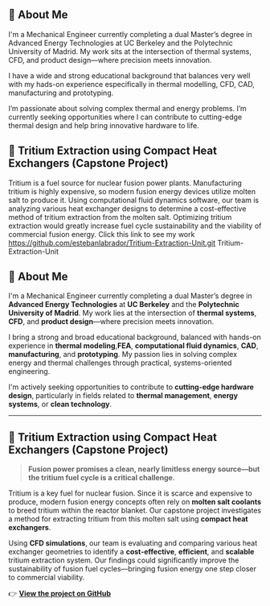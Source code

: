 ## 👋 About Me

I'm a Mechanical Engineer currently completing a dual Master’s degree in Advanced Energy Technologies at UC Berkeley and the Polytechnic University of Madrid. My work sits at the intersection of thermal systems, CFD, and product design—where precision meets innovation.

I have a wide and strong educational background that balances very well with my hads-on experience especifically in thermal modelling, CFD, CAD, manufacturing and prototyping. 

I’m passionate about solving complex thermal and energy problems. I’m currently seeking opportunities where I can contribute to cutting-edge thermal design and help bring innovative hardware to life.
## 📄 Tritium Extraction using Compact Heat Exchangers (Capstone Project)
Tritium is a fuel source for nuclear fusion power plants. Manufacturing tritium is highly expensive, so modern fusion energy devices utilize molten salt to produce it. Using computational fluid dynamics software, our team is analyzing various heat exchanger designs to determine a cost-effective method of tritium extraction from the molten salt. Optimizing tritium extraction would greatly increase fuel cycle sustainability and the viability of commercial fusion energy. 
Click this link to see my work https://github.com/estebanlabrador/Tritium-Extraction-Unit.git Tritium-Extraction-Unit


## 👋 About Me

I'm a Mechanical Engineer currently completing a dual Master’s degree in **Advanced Energy Technologies** at **UC Berkeley** and the **Polytechnic University of Madrid**. My work lies at the intersection of **thermal systems**, **CFD**, and **product design**—where precision meets innovation.

I bring a strong and broad educational background, balanced with hands-on experience in **thermal modeling**,**FEA**, **computational fluid dynamics**, **CAD**, **manufacturing**, and **prototyping**. My passion lies in solving complex energy and thermal challenges through practical, systems-oriented engineering.

I'm actively seeking opportunities to contribute to **cutting-edge hardware design**, particularly in fields related to **thermal management**, **energy systems**, or **clean technology**.

---

## 📄 Tritium Extraction using Compact Heat Exchangers (Capstone Project)

> **Fusion power promises a clean, nearly limitless energy source—but the tritium fuel cycle is a critical challenge.**

Tritium is a key fuel for nuclear fusion. Since it is scarce and expensive to produce, modern fusion energy concepts often rely on **molten salt coolants** to breed tritium within the reactor blanket. Our capstone project investigates a method for extracting tritium from this molten salt using **compact heat exchangers**.

Using **CFD simulations**, our team is evaluating and comparing various heat exchanger geometries to identify a **cost-effective**, **efficient**, and **scalable** tritium extraction system. Our findings could significantly improve the sustainability of fusion fuel cycles—bringing fusion energy one step closer to commercial viability.

👉 **[View the project on GitHub](https://github.com/estebanlabrador/Tritium-Extraction-Unit)**



